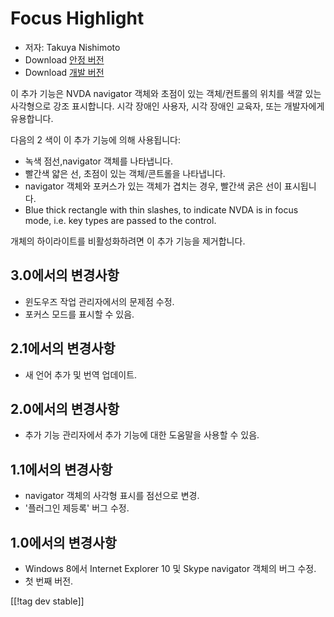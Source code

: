 # Focus Highlight #

* 저자: Takuya Nishimoto
* Download [안정 버전][2]
* Download [개발 버전][1]

이 추가 기능은 NVDA navigator 객체와 초점이 있는 객체/컨트롤의 위치를 색깔 있는 사각형으로 강조 표시합니다. 시각 장애인
사용자, 시각 장애인 교육자, 또는 개발자에게 유용합니다.

다음의 2 색이 이 추가 기능에 의해 사용됩니다:

* 녹색 점선,navigator 객체를 나타냅니다.
* 빨간색 얇은 선, 초점이 있는 객체/콘트롤을 나타냅니다.
*  navigator 객체와 포커스가 있는 객체가 겹치는 경우, 빨간색 굵은 선이 표시됩니다.
* Blue thick rectangle with thin slashes, to indicate NVDA is in focus mode,
  i.e. key types are passed to the control.

개체의 하이라이트를 비활성화하려면 이 추가 기능을 제거합니다.

## 3.0에서의 변경사항 ##

* 윈도우즈 작업 관리자에서의 문제점 수정.
* 포커스 모드를 표시할 수 있음.

## 2.1에서의 변경사항 ##

* 새 언어 추가 및 번역 업데이트.

## 2.0에서의 변경사항 ##

* 추가 기능 관리자에서 추가 기능에 대한 도움말을 사용할 수 있음.

## 1.1에서의 변경사항 ##

* navigator 객체의 사각형 표시를 점선으로 변경.
* '플러그인 제등록' 버그 수정.

## 1.0에서의 변경사항 ##

* Windows 8에서 Internet Explorer 10 및 Skype navigator 객체의 버그 수정.
* 첫 번째 버전.


[[!tag dev stable]]

[1]: http://addons.nvda-project.org/files/get.php?file=fh-dev

[2]: http://addons.nvda-project.org/files/get.php?file=fh
